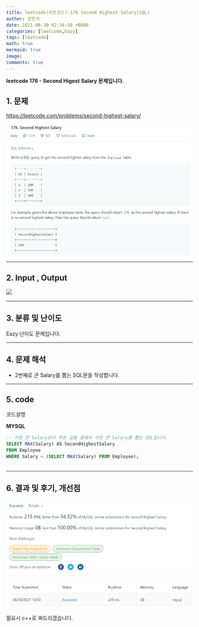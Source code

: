 ```yaml
---
title: leetcode(리트코드)-176 Second Highest Salary(SQL)
author: 강민석
date: 2021-06-30 02:34:50 +0800
categories: [leetcode,Eazy]
tags: [leetcode]
math: true
mermaid: true
image: 
comments: true
---
```


**leetcode 176 - Second Higest Salary  문제입니다.**

## 1. 문제
<https://leetcode.com/problems/second-highest-salary/> 

![](/assets/img/sample/leetcode/176/Problem.JPG)

-----  

## 2. Input , Output

![](/assets/img/sample/leetcode/176/input.JPG)  


-----  

## 3. 분류 및 난이도

Eazy 난이도 문제입니다.  


-----  

## 4. 문제 해석

- 2번째로 큰 Salary를 뽑는 SQL문을 작성합니다.


-----  

## 5. code  

코드설명

**MYSQL**

```sql
-- 가장 큰 Salary보다 작은 값들 중에서 가장 큰 Salary를 뽑는 SQL입니다.
SELECT MAX(Salary) AS SecondHighestSalary 
FROM Employee
WHERE Salary < (SELECT MAX(Salary) FROM Employee);            
            
```

-----

## 6. 결과 및 후기, 개선점



![](/assets/img/sample/leetcode/176/result.JPG)  

필요시 c++로 짜드리겠습니다.




